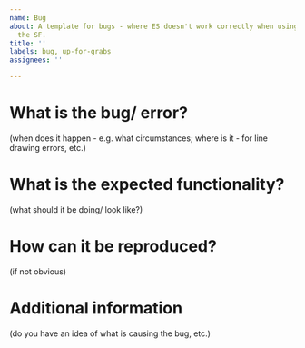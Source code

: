 ```yaml
---
name: Bug
about: A template for bugs - where ES doesn't work correctly when using data from
  the SF.
title: ''
labels: bug, up-for-grabs
assignees: ''

---
```


# What is the bug/ error?
(when does it happen - e.g. what circumstances; where is it - for line drawing errors, etc.)

# What is the expected functionality?
 (what should it be doing/ look like?)

# How can it be reproduced? 
 (if not obvious)

# Additional information
(do you have an idea of what is causing the bug, etc.)
